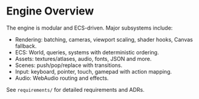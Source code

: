 # Engine Overview

The engine is modular and ECS-driven. Major subsystems include:

- Rendering: batching, cameras, viewport scaling, shader hooks, Canvas fallback.
- ECS: World, queries, systems with deterministic ordering.
- Assets: textures/atlases, audio, fonts, JSON and more.
- Scenes: push/pop/replace with transitions.
- Input: keyboard, pointer, touch, gamepad with action mapping.
- Audio: WebAudio routing and effects.

See `requirements/` for detailed requirements and ADRs.
